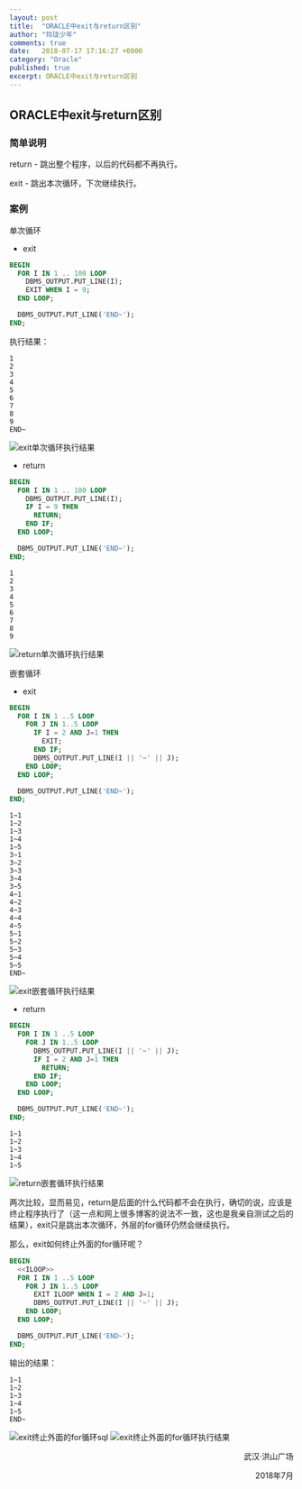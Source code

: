 ```yaml
---
layout: post
title:  "ORACLE中exit与return区别"
author: "玲珑少年"
comments: true
date:   2018-07-17 17:16:27 +0800
category: "Oracle"
published: true
excerpt: ORACLE中exit与return区别
---
```


## ORACLE中exit与return区别



### 简单说明

  return - 跳出整个程序，以后的代码都不再执行。

  exit      - 跳出本次循环，下次继续执行。



### 案例

单次循环

- exit

```sql
BEGIN
  FOR I IN 1 .. 100 LOOP
    DBMS_OUTPUT.PUT_LINE(I);
    EXIT WHEN I = 9;
  END LOOP;

  DBMS_OUTPUT.PUT_LINE('END~');
END;
```

执行结果：

```
1
2
3
4
5
6
7
8
9
END~
```

![exit单次循环执行结果](./assets/20180717163812.png)

- return

```sql
BEGIN
  FOR I IN 1 .. 100 LOOP
    DBMS_OUTPUT.PUT_LINE(I);
    IF I = 9 THEN
      RETURN;
    END IF;
  END LOOP;

  DBMS_OUTPUT.PUT_LINE('END~');
END;
```



```
1
2
3
4
5
6
7
8
9
```

![return单次循环执行结果](./assets/20180717163813.png)

嵌套循环

- exit

```sql
BEGIN
  FOR I IN 1 ..5 LOOP
    FOR J IN 1..5 LOOP
      IF I = 2 AND J=1 THEN
        EXIT;
      END IF;
      DBMS_OUTPUT.PUT_LINE(I || '~' || J);
    END LOOP;
  END LOOP;

  DBMS_OUTPUT.PUT_LINE('END~');
END;
```

```
1~1
1~2
1~3
1~4
1~5
3~1
3~2
3~3
3~4
3~5
4~1
4~2
4~3
4~4
4~5
5~1
5~2
5~3
5~4
5~5
END~
```

![exit嵌套循环执行结果](./assets/20180717163814.png)

- return

```sql
BEGIN
  FOR I IN 1 ..5 LOOP
    FOR J IN 1..5 LOOP
      DBMS_OUTPUT.PUT_LINE(I || '~' || J);
      IF I = 2 AND J=1 THEN
        RETURN;
      END IF;
    END LOOP;
  END LOOP;

  DBMS_OUTPUT.PUT_LINE('END~');
END;
```

```
1~1
1~2
1~3
1~4
1~5
```

![return嵌套循环执行结果](./assets/20180717163817.png)

两次比较，显而易见，return是后面的什么代码都不会在执行，确切的说，应该是终止程序执行了（这一点和网上很多博客的说法不一致，这也是我亲自测试之后的结果），exit只是跳出本次循环，外层的for循环仍然会继续执行。



那么，exit如何终止外面的for循环呢？

```sql
BEGIN
  <<ILOOP>>
  FOR I IN 1 ..5 LOOP
    FOR J IN 1..5 LOOP
      EXIT ILOOP WHEN I = 2 AND J=1;
      DBMS_OUTPUT.PUT_LINE(I || '~' || J);
    END LOOP;
  END LOOP;

  DBMS_OUTPUT.PUT_LINE('END~');
END;
```

输出的结果：

```
1~1
1~2
1~3
1~4
1~5
END~
```

![exit终止外面的for循环sql](./assets/20180717163815.png)
![exit终止外面的for循环执行结果](./assets/20180717163816.png)







<p align="right">武汉·洪山广场</p>

<p align="right">2018年7月</p>
